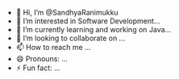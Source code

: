 - 👋 Hi, I’m @SandhyaRanimukku
- 👀 I’m interested in Software Development...
- 🌱 I’m currently learning and working on Java...
- 💞️ I’m looking to collaborate on ...
- 📫 How to reach me ...
- 😄 Pronouns: ...
- ⚡ Fun fact: ...

<!---
SandhyaRanimukku/SandhyaRanimukku is a ✨ special ✨ repository because its `README.md` (this file) appears on your GitHub profile.
You can click the Preview link to take a look at your changes.
--->
